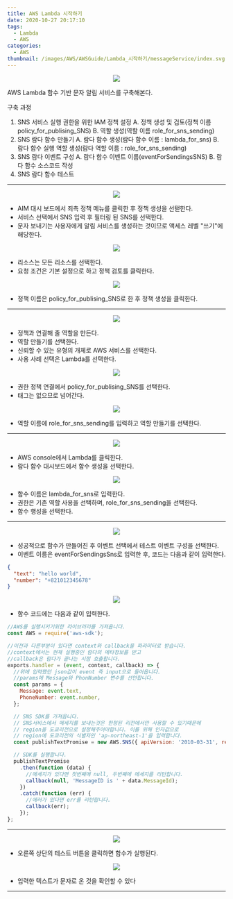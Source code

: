 ```yaml
---
title: AWS Lambda 시작하기
date: 2020-10-27 20:17:10
tags:
  - Lambda
  - AWS
categories:
  - AWS
thumbnail: /images/AWS/AWSGuide/Lambda_시작하기/messageService/index.svg
---
```


<p align="center"><img src="/images/AWS/AWSGuide/Lambda_시작하기/messageService/index.svg"></p>

AWS Lambda 함수 기반 문자 알림 서비스를 구축해본다.

구축 과정

1. SNS 서비스 실행 권한을 위한 IAM 정책 설정
   A. 정책 생성 및 검토(정책 이름 policy_for_publising_SNS)
   B. 역할 생성(역할 이름 role_for_sns_sending)
2. SNS 람다 함수 만들기
   A. 람다 함수 생성(람다 함수 이름 : lambda_for_sns)
   B. 람다 함수 실행 역할 생성(람다 역할 이름 : role_for_sns_sending)
3. SNS 람다 이벤트 구성
   A. 람다 함수 이벤트 이름(eventForSendingsSNS)
   B. 람다 함수 소스코드 작성
4. SNS 람다 함수 테스트

---

<p align="center"><img src="/images/AWS/AWSGuide/Lambda_시작하기/messageService/lambdaStart.jpg"></p>

- AIM 대시 보드에서 죄측 정책 메뉴를 클릭한 후 정책 생성을 선탣한다.
- 서비스 선택에서 SNS 입력 후 필터링 된 SNS를 선택한다.
- 문자 보내기는 사용자에게 알림 서비스를 생성하는 것이므로 액세스 레벨 "쓰기"에 해당한다.

<p align="center"><img src="/images/AWS/AWSGuide/Lambda_시작하기/messageService/lambdaStart1.jpg"></p>

- 리소스는 모든 리소스를 선택한다.
- 요청 조건은 기본 설정으로 하고 정책 검토를 클릭한다.

<p align="center"><img src="/images/AWS/AWSGuide/Lambda_시작하기/messageService/lambdaStart2.jpg"></p>

- 정책 이름은 policy_for_publising_SNS로 한 후 정책 생성을 클릭한다.

---

<p align="center"><img src="/images/AWS/AWSGuide/Lambda_시작하기/messageService/lambdaStart3.jpg"></p>

- 정책과 연결해 줄 역할을 만든다.
- 역할 만들기를 선택한다.
- 신뢰할 수 있는 유형의 개체로 AWS 서비스를 선택한다.
- 사용 사례 선택은 Lambda를 선택한다.

<p align="center"><img src="/images/AWS/AWSGuide/Lambda_시작하기/messageService/lambdaStart4.jpg"></p>

- 권한 정책 연결에서 policy_for_publising_SNS를 선택한다.
- 태그는 없으므로 넘어간다.

<p align="center"><img src="/images/AWS/AWSGuide/Lambda_시작하기/messageService/lambdaStart5.jpg"></p>

- 역할 이름에 role_for_sns_sending를 입력하고 역할 만들기를 선택한다.

---

<p align="center"><img src="/images/AWS/AWSGuide/Lambda_시작하기/messageService/lambdaStart6.jpg"></p>

- AWS console에서 Lambda를 클릭한다.
- 람다 함수 대시보드에서 함수 생성을 선택한다.

<p align="center"><img src="/images/AWS/AWSGuide/Lambda_시작하기/messageService/lambdaStart7.jpg"></p>

- 함수 이름은 lambda_for_sns로 입력한다.
- 권한은 기존 역할 사용을 선택하며, role_for_sns_sending을 선택한다.
- 함수 행성을 선택한다.

---

<p align="center"><img src="/images/AWS/AWSGuide/Lambda_시작하기/messageService/lambdaStart8.jpg"></p>

- 성공적으로 함수가 만들어진 후 이벤트 선택에서 테스트 이벤트 구성을 선택한다.
- 이벤트 이름은 eventForSendingsSns로 입력한 후, 코드는 다음과 같이 입력한다.

```json
{
  "text": "hello world",
  "number": "+821012345678"
}
```

<p align="center"><img src="/images/AWS/AWSGuide/Lambda_시작하기/messageService/lambdaStart9.jpg"></p>

- 함수 코드에는 다음과 같이 입력한다.

```javascript
//AWS를 실행시키기위한 라이브러리를 가져옵니다.
const AWS = require('aws-sdk');

//이전과 다른부분이 있다면 context와 callback을 파라미터로 받습니다.
//context에서는 현재 실행중인 람다의 메타정보를 받고
//callback은 람다가 끝나는 시점 호출합니다.
exports.handler = (event, context, callback) => {
  //위에 입력했던 json값이 event 즉 input으로 들어옵니다.
  //params에 Message와 PhonNumber 변수를 선언합니다.
  const params = {
    Message: event.text,
    PhoneNumber: event.number,
  };

  // SNS SDK를 가져옵니다.
  // SNS서비스에서 메세지를 보내는것은 한정된 리전에서만 사용할 수 있기때문에
  // region을 도쿄리전으로 설정해주어야합니다. 이를 위해 인자값으로
  // region에 도쿄리전의 식별자인 'ap-northeast-1'을 입력합니다.
  const publishTextPromise = new AWS.SNS({ apiVersion: '2010-03-31', region: 'ap-northeast-1' }).publish(params).promise();

  // SDK를 실행합니다.
  publishTextPromise
    .then(function (data) {
      //메세지가 있다면 첫번째에 null, 두번째에 메세지를 리턴합니다.
      callback(null, 'MessageID is ' + data.MessageId);
    })
    .catch(function (err) {
      //에러가 있다면 err를 리턴합니다.
      callback(err);
    });
};
```

---

<p align="center"><img src="/images/AWS/AWSGuide/Lambda_시작하기/messageService/lambdaStart10.jpg"></p>

- 오른쪽 상단의 테스트 버튼을 클릭하면 함수가 실행된다.

<p align="center"><img src="/images/AWS/AWSGuide/Lambda_시작하기/messageService/lambdaStart11.jpg"></p>

- 입력한 텍스트가 문자로 온 것을 확인할 수 있다

---
